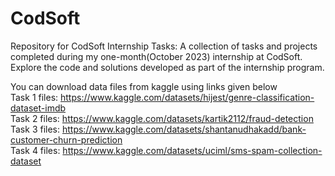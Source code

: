 # CodSoft
Repository for CodSoft Internship Tasks: A collection of tasks and projects completed during my one-month(October 2023) internship at CodSoft. Explore the code and solutions developed as part of the internship program.

You can download data files from kaggle using links given below  
Task 1 files: https://www.kaggle.com/datasets/hijest/genre-classification-dataset-imdb  
Task 2 files: https://www.kaggle.com/datasets/kartik2112/fraud-detection  
Task 3 files: https://www.kaggle.com/datasets/shantanudhakadd/bank-customer-churn-prediction  
Task 4 files: https://www.kaggle.com/datasets/uciml/sms-spam-collection-dataset  
